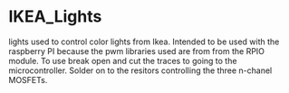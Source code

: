 IKEA_Lights
===========
lights used to control color lights from Ikea. Intended to be used with the raspberry PI because the pwm libraries used are from from the RPIO module. To use break open and cut the traces to going to the microcontroller. Solder on to the resitors controlling the three n-chanel MOSFETs.
